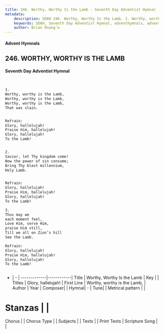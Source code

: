```yaml
---
title: 246. Worthy, Worthy Is the Lamb - Seventh Day Adventist Hymnal
metadata:
    description: SDAH 246. Worthy, Worthy Is the Lamb. 1. Worthy, worthy is the Lamb, Worthy, worthy is the Lamb, Worthy, worthy is the Lamb, That was slain. 
    keywords: SDAH, Seventh Day Adventist Hymnal, adventhymnals, advent hymnals, Worthy, Worthy Is the Lamb, Worthy, worthy is the Lamb, ,Glory, hallelujah!
    author: Brian Onang'o
---
```


#### Advent Hymnals
## 246. WORTHY, WORTHY IS THE LAMB
#### Seventh Day Adventist Hymnal

```txt


1.
Worthy, worthy is the Lamb,
Worthy, worthy is the Lamb,
Worthy, worthy is the Lamb,
That was slain.


Refrain:
Glory, hallelujah!
Praise Him, hallelujah!
Glory, hallelujah!
To the Lamb!


2.
Savior, let Thy kingdom come!
Now the power of sin consume;
Bring Thy blest millennium,
Holy Lamb.


Refrain:
Glory, hallelujah!
Praise Him, hallelujah!
Glory, hallelujah!
To the Lamb!

3.
Thus may we
each moment feel,
Love Him, serve Him,
praise Him still,
Till we all on Zion’s hill
See the Lamb.

Refrain:
Glory, hallelujah!
Praise Him, hallelujah!
Glory, hallelujah!
To the Lamb!



```

- |   -  |
-------------|------------|
Title | Worthy, Worthy Is the Lamb |
Key |  |
Titles | Glory, hallelujah! |
First Line | Worthy, worthy is the Lamb, |
Author | 
Year | 
Composer|  |
Hymnal|  - |
Tune|  |
Metrical pattern | |
# Stanzas |  |
Chorus |  |
Chorus Type |  |
Subjects |  |
Texts |  |
Print Texts | 
Scripture Song |  |
  
